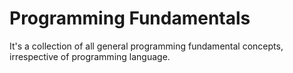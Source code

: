 # Programming Fundamentals
It's a collection of all general programming fundamental concepts, irrespective of programming language.
